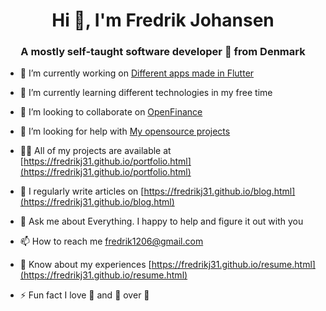 <h1 align="center">Hi 👋, I'm Fredrik Johansen</h1>
<h3 align="center">A mostly self-taught software developer 🚀 from Denmark</h3>

- 🔭 I’m currently working on [Different apps made in Flutter](https://github.com/H-C-Orsted-Gym/Flutter-Breathalyzer)

- 🌱 I’m currently learning different technologies in my free time

- 👯 I’m looking to collaborate on [OpenFinance](https://github.com/fredrikj31/OpenFinance)

- 🤝 I’m looking for help with [My opensource projects](https://github.com/fredrikj31/OpenFinance)

- 👨‍💻 All of my projects are available at [https://fredrikj31.github.io/portfolio.html](https://fredrikj31.github.io/portfolio.html)

- 📝 I regularly write articles on [https://fredrikj31.github.io/blog.html](https://fredrikj31.github.io/blog.html)

- 💬 Ask me about Everything. I happy to help and figure it out with you

- 📫 How to reach me fredrik1206@gmail.com

- 📄 Know about my experiences [https://fredrikj31.github.io/resume.html](https://fredrikj31.github.io/resume.html)

- ⚡ Fun fact I love 🍣 and 🍔 over 🍕

